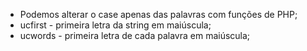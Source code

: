 * Podemos alterar o case apenas das palavras com funções de PHP;
* ucfirst - primeira letra da string em maiúscula;
* ucwords - primeira letra de cada palavra em maiúscula;